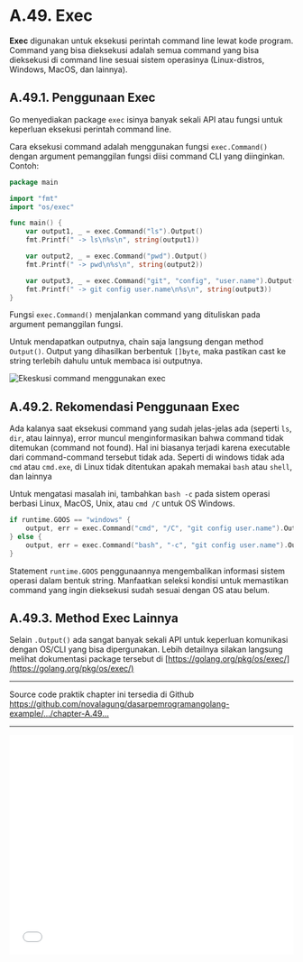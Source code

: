# A.49. Exec

**Exec** digunakan untuk eksekusi perintah command line lewat kode program. Command yang bisa dieksekusi adalah semua command yang bisa dieksekusi di command line sesuai sistem operasinya (Linux-distros, Windows, MacOS, dan lainnya).

## A.49.1. Penggunaan Exec

Go menyediakan package `exec` isinya banyak sekali API atau fungsi untuk keperluan eksekusi perintah command line.

Cara eksekusi command adalah menggunakan fungsi `exec.Command()` dengan argument pemanggilan fungsi diisi command CLI yang diinginkan. Contoh:

```go
package main

import "fmt"
import "os/exec"

func main() {
    var output1, _ = exec.Command("ls").Output()
    fmt.Printf(" -> ls\n%s\n", string(output1))

    var output2, _ = exec.Command("pwd").Output()
    fmt.Printf(" -> pwd\n%s\n", string(output2))

    var output3, _ = exec.Command("git", "config", "user.name").Output()
    fmt.Printf(" -> git config user.name\n%s\n", string(output3))
}
```

Fungsi `exec.Command()` menjalankan command yang dituliskan pada argument pemanggilan fungsi.

Untuk mendapatkan outputnya, chain saja langsung dengan method `Output()`. Output yang dihasilkan berbentuk `[]byte`, maka pastikan cast ke string terlebih dahulu untuk membaca isi outputnya.

![Ekeskusi command menggunakan exec](images/A_exec_1_exec.png)

## A.49.2. Rekomendasi Penggunaan Exec

Ada kalanya saat eksekusi command yang sudah jelas-jelas ada (seperti `ls`, `dir`, atau lainnya), error muncul menginformasikan bahwa command tidak ditemukan (command not found). Hal ini biasanya terjadi karena executable dari command-command tersebut tidak ada. Seperti di windows tidak ada `cmd` atau `cmd.exe`, di Linux tidak ditentukan apakah memakai `bash` atau `shell`, dan lainnya

Untuk mengatasi masalah ini, tambahkan `bash -c` pada sistem operasi berbasi Linux, MacOS, Unix, atau `cmd /C` untuk OS Windows.

```go
if runtime.GOOS == "windows" {
    output, err = exec.Command("cmd", "/C", "git config user.name").Output()
} else {
    output, err = exec.Command("bash", "-c", "git config user.name").Output()
}
```

Statement `runtime.GOOS` penggunaannya mengembalikan informasi sistem operasi dalam bentuk string. Manfaatkan seleksi kondisi untuk memastikan command yang ingin dieksekusi sudah sesuai dengan OS atau belum.

## A.49.3. Method Exec Lainnya

Selain `.Output()` ada sangat banyak sekali API untuk keperluan komunikasi dengan OS/CLI yang bisa dipergunakan. Lebih detailnya silakan langsung melihat dokumentasi package tersebut di [https://golang.org/pkg/os/exec/](https://golang.org/pkg/os/exec/)

---

<div class="source-code-link">
    <div class="source-code-link-message">Source code praktik chapter ini tersedia di Github</div>
    <a href="https://github.com/novalagung/dasarpemrogramangolang-example/tree/master/chapter-A.49-exec">https://github.com/novalagung/dasarpemrogramangolang-example/.../chapter-A.49...</a>
</div>

---

<iframe src="partial/ebooks.html" width="100%" height="390px" frameborder="0" scrolling="no"></iframe>
